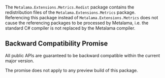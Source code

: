 The  `Metalama.Extensions.Metrics.Redist` package contains the redistribution files of the `Metalama.Extensions.Metrics` package. Referencing this package instead of `Metalama.Extensions.Metrics` does not cause the referencing packages to be processed by Metalama, i.e. the standard C# compiler is not replaced by the Metalama compiler.

## Backward Compatibility Promise

All public APIs are guaranteed to be backward compatible within the current major version.

The promise does not apply to any preview build of this package.

